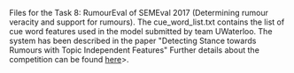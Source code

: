 Files for the Task 8: RumourEval of SEMEval 2017 (Determining rumour veracity and support for rumours). 
The cue_word_list.txt contains the list of cue word features used in the model submitted by team UWaterloo. The system has been described in the paper "Detecting Stance towards Rumours with Topic Independent Features" 
Further details about the competition can be found <a href="http://alt.qcri.org/semeval2017/task8/">here</a>>.
